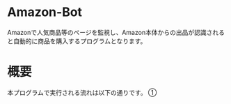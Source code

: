 # Amazon-Bot
Amazonで人気商品等のページを監視し、Amazon本体からの出品が認識されると自動的に商品を購入するプログラムとなります。

# 概要
本プログラムで実行される流れは以下の通りです。
①
